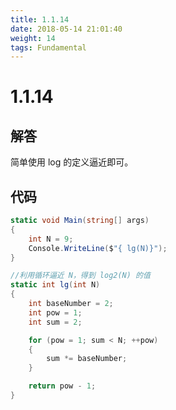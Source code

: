 ```yaml
---
title: 1.1.14
date: 2018-05-14 21:01:40
weight: 14
tags: Fundamental
---
```


# 1.1.14


## 解答

简单使用 log 的定义逼近即可。

## 代码

```csharp
static void Main(string[] args)
{
    int N = 9;
    Console.WriteLine($"{ lg(N)}");
}

//利用循环逼近 N，得到 log2(N) 的值
static int lg(int N)
{
    int baseNumber = 2;
    int pow = 1;
    int sum = 2;

    for (pow = 1; sum < N; ++pow)
    {
        sum *= baseNumber;
    }

    return pow - 1;
}
```

